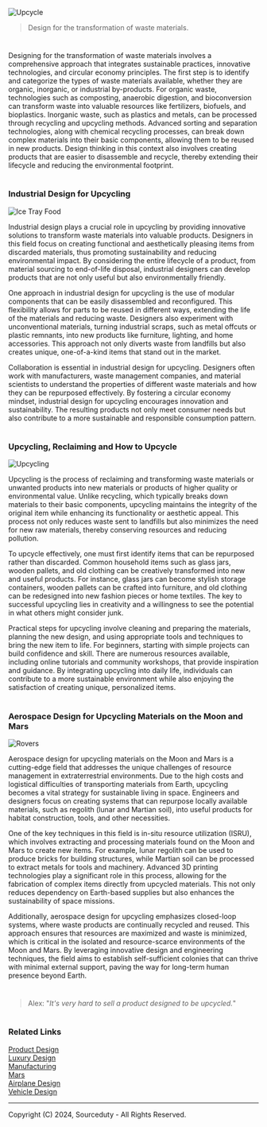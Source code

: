 ![Upcycle](https://github.com/user-attachments/assets/82c68c54-a922-4314-b0ab-ffbbe51fa031)

> Design for the transformation of waste materials.
#

Designing for the transformation of waste materials involves a comprehensive approach that integrates sustainable practices, innovative technologies, and circular economy principles. The first step is to identify and categorize the types of waste materials available, whether they are organic, inorganic, or industrial by-products. For organic waste, technologies such as composting, anaerobic digestion, and bioconversion can transform waste into valuable resources like fertilizers, biofuels, and bioplastics. Inorganic waste, such as plastics and metals, can be processed through recycling and upcycling methods. Advanced sorting and separation technologies, along with chemical recycling processes, can break down complex materials into their basic components, allowing them to be reused in new products. Design thinking in this context also involves creating products that are easier to disassemble and recycle, thereby extending their lifecycle and reducing the environmental footprint.

#
### Industrial Design for Upcycling

![Ice Tray Food](https://github.com/user-attachments/assets/e11dcb2e-a233-431b-99cd-725a3814a173)

Industrial design plays a crucial role in upcycling by providing innovative solutions to transform waste materials into valuable products. Designers in this field focus on creating functional and aesthetically pleasing items from discarded materials, thus promoting sustainability and reducing environmental impact. By considering the entire lifecycle of a product, from material sourcing to end-of-life disposal, industrial designers can develop products that are not only useful but also environmentally friendly.

One approach in industrial design for upcycling is the use of modular components that can be easily disassembled and reconfigured. This flexibility allows for parts to be reused in different ways, extending the life of the materials and reducing waste. Designers also experiment with unconventional materials, turning industrial scraps, such as metal offcuts or plastic remnants, into new products like furniture, lighting, and home accessories. This approach not only diverts waste from landfills but also creates unique, one-of-a-kind items that stand out in the market.

Collaboration is essential in industrial design for upcycling. Designers often work with manufacturers, waste management companies, and material scientists to understand the properties of different waste materials and how they can be repurposed effectively. By fostering a circular economy mindset, industrial design for upcycling encourages innovation and sustainability. The resulting products not only meet consumer needs but also contribute to a more sustainable and responsible consumption pattern.

#
### Upcycling, Reclaiming and How to Upcycle

![Upcycling](https://github.com/user-attachments/assets/8768fc8e-b435-4d75-a81a-c736e2b3390a)

Upcycling is the process of reclaiming and transforming waste materials or unwanted products into new materials or products of higher quality or environmental value. Unlike recycling, which typically breaks down materials to their basic components, upcycling maintains the integrity of the original item while enhancing its functionality or aesthetic appeal. This process not only reduces waste sent to landfills but also minimizes the need for new raw materials, thereby conserving resources and reducing pollution.

To upcycle effectively, one must first identify items that can be repurposed rather than discarded. Common household items such as glass jars, wooden pallets, and old clothing can be creatively transformed into new and useful products. For instance, glass jars can become stylish storage containers, wooden pallets can be crafted into furniture, and old clothing can be redesigned into new fashion pieces or home textiles. The key to successful upcycling lies in creativity and a willingness to see the potential in what others might consider junk.

Practical steps for upcycling involve cleaning and preparing the materials, planning the new design, and using appropriate tools and techniques to bring the new item to life. For beginners, starting with simple projects can build confidence and skill. There are numerous resources available, including online tutorials and community workshops, that provide inspiration and guidance. By integrating upcycling into daily life, individuals can contribute to a more sustainable environment while also enjoying the satisfaction of creating unique, personalized items.

#
### Aerospace Design for Upcycling Materials on the Moon and Mars

![Rovers](https://github.com/user-attachments/assets/f8aadcba-7ea4-4712-b6da-47f41bd5e6fe)

Aerospace design for upcycling materials on the Moon and Mars is a cutting-edge field that addresses the unique challenges of resource management in extraterrestrial environments. Due to the high costs and logistical difficulties of transporting materials from Earth, upcycling becomes a vital strategy for sustainable living in space. Engineers and designers focus on creating systems that can repurpose locally available materials, such as regolith (lunar and Martian soil), into useful products for habitat construction, tools, and other necessities.

One of the key techniques in this field is in-situ resource utilization (ISRU), which involves extracting and processing materials found on the Moon and Mars to create new items. For example, lunar regolith can be used to produce bricks for building structures, while Martian soil can be processed to extract metals for tools and machinery. Advanced 3D printing technologies play a significant role in this process, allowing for the fabrication of complex items directly from upcycled materials. This not only reduces dependency on Earth-based supplies but also enhances the sustainability of space missions.

Additionally, aerospace design for upcycling emphasizes closed-loop systems, where waste products are continually recycled and reused. This approach ensures that resources are maximized and waste is minimized, which is critical in the isolated and resource-scarce environments of the Moon and Mars. By leveraging innovative design and engineering techniques, the field aims to establish self-sufficient colonies that can thrive with minimal external support, paving the way for long-term human presence beyond Earth.

#

> Alex: "*It's very hard to sell a product designed to be upcycled.*"

#
### Related Links

[Product Design](https://github.com/sourceduty/Product_Design)
<br>
[Luxury Design](https://github.com/sourceduty/Luxury_Design)
<br>
[Manufacturing](https://github.com/sourceduty/Manufacturing)
<br>
[Mars](https://github.com/sourceduty/Mars)
<br>
[Airplane Design](https://github.com/sourceduty/Airplane_Design)
<br>
[Vehicle Design](https://github.com/sourceduty/Vehicle_Design)

***
Copyright (C) 2024, Sourceduty - All Rights Reserved.

